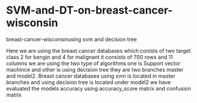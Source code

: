 # SVM-and-DT-on-breast-cancer-wisconsin
breast-cancer-wisconsinusing svm and decision tree 

Here we are using the breast cancer databases which conists of two target class 2 for bengin and 4 for malignant 
it consists of 700 rows and 11 columns we are using the two type of algorithms one is Support vector machince and 
other is using decision tree they are two branches master and model2. 
Breast cancer databases using svm is located in master branches and using decision tree is located under model2
we have evaluated the models accuracy using accuracy_score matrix and confusion matrix  